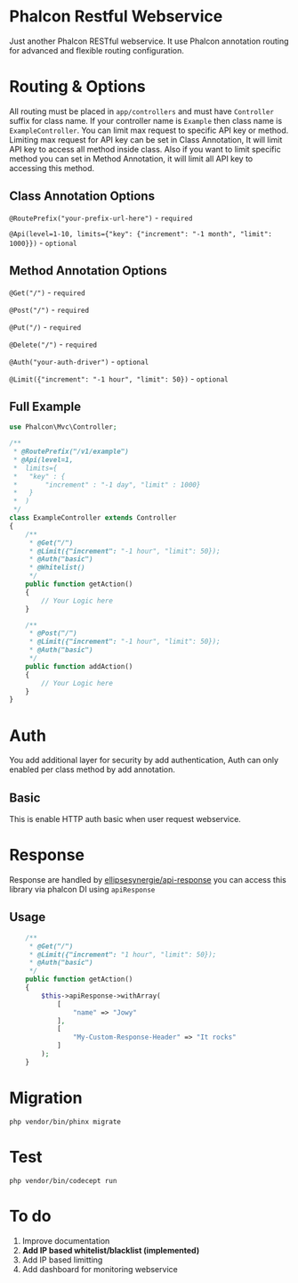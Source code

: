 Phalcon Restful Webservice
===

Just another Phalcon RESTful webservice. It use Phalcon annotation routing for advanced and flexible routing configuration. 

Routing & Options
===

All routing must be placed in `app/controllers` and must have `Controller` suffix for class name. If your controller name is `Example` then class name is `ExampleController`. You can limit max request to specific API key or method. Limiting max request for API key can be set in Class Annotation, It will limit API key to access all method inside class. Also if you want to limit specific method you can set in Method Annotation, it will limit all API key to accessing this method. 

Class Annotation Options
---

`@RoutePrefix("your-prefix-url-here")` - `required`

`@Api(level=1-10, limits={"key": {"increment": "-1 month", "limit": 1000}})` - `optional`

Method Annotation Options
---

`@Get("/")` - `required`

`@Post("/")` - `required`

`@Put("/)` - `required`

`@Delete("/")` - `required`

`@Auth("your-auth-driver")` - `optional`

`@Limit({"increment": "-1 hour", "limit": 50})` - `optional`

Full Example
---

~~~php
use Phalcon\Mvc\Controller;

/**
 * @RoutePrefix("/v1/example")
 * @Api(level=1,
 *  limits={
 *   "key" : {
 *       "increment" : "-1 day", "limit" : 1000}
 *   }
 *  )
 */
class ExampleController extends Controller
{
	/**
     * @Get("/")
     * @Limit({"increment": "-1 hour", "limit": 50});
     * @Auth("basic")
     * @Whitelist()
     */
    public function getAction()
    {
        // Your Logic here
    }

	/**
     * @Post("/")
     * @Limit({"increment": "-1 hour", "limit": 50});
     * @Auth("basic")
     */
    public function addAction()
    {
        // Your Logic here
    }
}
~~~

Auth
===
You add additional layer for security by add authentication, Auth can only enabled per class method by add annotation.

Basic
---
This is enable HTTP auth basic when user request webservice.

Response
===
Response are handled by [ellipsesynergie/api-response](https://github.com/ellipsesynergie/api-response) you can access this library via phalcon DI using `apiResponse`

Usage
---

~~~php
	/**
     * @Get("/")
     * @Limit({"increment": "1 hour", "limit": 50});
     * @Auth("basic")
     */
    public function getAction()
    {
        $this->apiResponse->withArray(
			[
				"name" => "Jowy"
			],
			[
				"My-Custom-Response-Header" => "It rocks"
			]
		);
    }
~~~

Migration
===

`php vendor/bin/phinx migrate`

Test
===

`php vendor/bin/codecept run`

To do
===

1. Improve documentation
2. **Add IP based whitelist/blacklist (implemented)**
3. Add IP based limitting
4. Add dashboard for monitoring webservice
